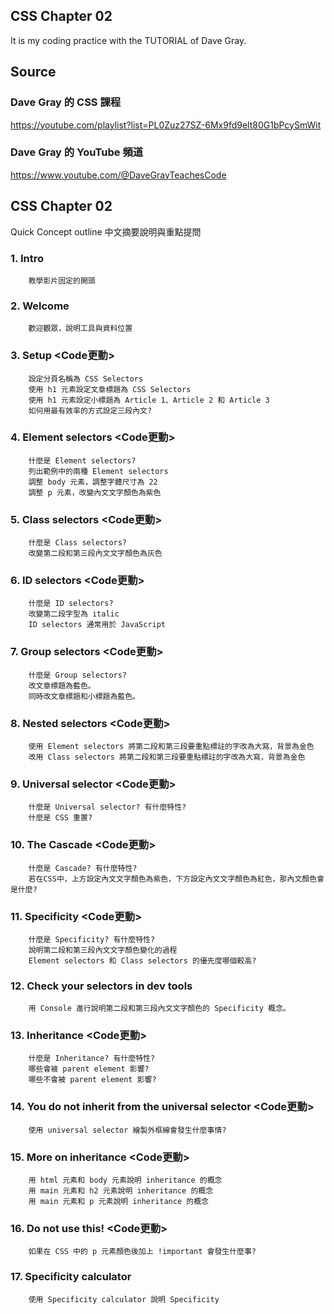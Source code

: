 ## CSS Chapter 02
It is my coding practice with the TUTORIAL of Dave Gray. 

## Source
### Dave Gray 的 CSS 課程
https://youtube.com/playlist?list=PL0Zuz27SZ-6Mx9fd9elt80G1bPcySmWit

### Dave Gray 的 YouTube 頻道
https://www.youtube.com/@DaveGrayTeachesCode

## CSS Chapter 02
   Quick Concept outline
   中文摘要說明與重點提問

###  1. Intro
        教學影片固定的開頭

###  2. Welcome
        歡迎觀眾，說明工具與資料位置

###  3. Setup <Code更動>
        設定分頁名稱為 CSS Selectors
        使用 h1 元素設定文章標題為 CSS Selectors
        使用 h1 元素設定小標題為 Article 1、Article 2 和 Article 3
        如何用最有效率的方式設定三段內文?

###  4. Element selectors <Code更動>
        什麼是 Element selectors?
        列出範例中的兩種 Element selectors
        調整 body 元素，調整字體尺寸為 22
        調整 p 元素，改變內文文字顏色為紫色

###  5. Class selectors <Code更動>
        什麼是 Class selectors?
        改變第二段和第三段內文文字顏色為灰色


###  6. ID selectors <Code更動>
        什麼是 ID selectors?
        改變第二段字型為 italic
        ID selectors 通常用於 JavaScript

###  7. Group selectors <Code更動>
        什麼是 Group selectors?
        改文章標題為藍色。
        同時改文章標題和小標題為藍色。

###  8. Nested selectors <Code更動>
        使用 Element selectors 將第二段和第三段要重點標註的字改為大寫，背景為金色
        改用 Class selectors 將第二段和第三段要重點標註的字改為大寫，背景為金色

###  9. Universal selector <Code更動>
        什麼是 Universal selector? 有什麼特性?
        什麼是 CSS 重置?

### 10. The Cascade <Code更動>
        什麼是 Cascade? 有什麼特性?
        若在CSS中，上方設定內文文字顏色為紫色，下方設定內文文字顏色為紅色，那內文顏色會是什麼?

### 11. Specificity <Code更動>
        什麼是 Specificity? 有什麼特性?
        說明第二段和第三段內文文字顏色變化的過程
        Element selectors 和 Class selectors 的優先度哪個較高?

### 12. Check your selectors in dev tools
        用 Console 進行說明第二段和第三段內文文字顏色的 Specificity 概念。
        
### 13. Inheritance <Code更動>
        什麼是 Inheritance? 有什麼特性?
        哪些會被 parent element 影響?
        哪些不會被 parent element 影響?

### 14. You do not inherit from the universal selector <Code更動>
        使用 universal selector 繪製外框線會發生什麼事情?

### 15. More on inheritance <Code更動>
        用 html 元素和 body 元素說明 inheritance 的概念
        用 main 元素和 h2 元素說明 inheritance 的概念
        用 main 元素和 p 元素說明 inheritance 的概念

### 16. Do not use this! <Code更動>
        如果在 CSS 中的 p 元素顏色後加上 !important 會發生什麼事?

### 17. Specificity calculator
        使用 Specificity calculator 說明 Specificity
